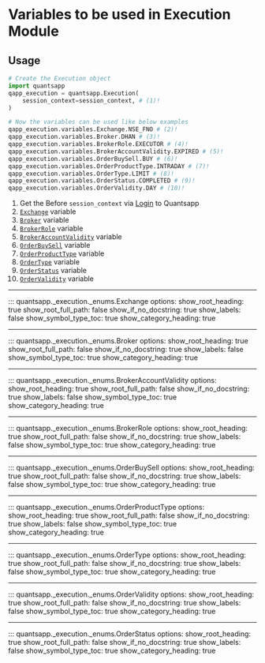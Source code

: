 # Variables to be used in Execution Module


## Usage

```python title="Steps to use Execution variables" hl_lines="8-16"
# Create the Execution object
import quantsapp
qapp_execution = quantsapp.Execution(
    session_context=session_context, # (1)!
)

# Now the variables can be used like below examples
qapp_execution.variables.Exchange.NSE_FNO # (2)!
qapp_execution.variables.Broker.DHAN # (3)!
qapp_execution.variables.BrokerRole.EXECUTOR # (4)!
qapp_execution.variables.BrokerAccountValidity.EXPIRED # (5)!
qapp_execution.variables.OrderBuySell.BUY # (6)!
qapp_execution.variables.OrderProductType.INTRADAY # (7)!
qapp_execution.variables.OrderType.LIMIT # (8)!
qapp_execution.variables.OrderStatus.COMPLETED # (9)!
qapp_execution.variables.OrderValidity.DAY # (10)!
```

1. Get the Before `session_context` via [Login](login.md) to Quantsapp
2. [`Exchange`](execution_variables.md#quantsapp._execution._enums.Exchange) variable
3. [`Broker`](execution_variables.md#quantsapp._execution._enums.Broker) variable
4. [`BrokerRole`](execution_variables.md#quantsapp._execution._enums.BrokerRole) variable
5. [`BrokerAccountValidity`](execution_variables.md#quantsapp._execution._enums.BrokerAccountValidity) variable
6. [`OrderBuySell`](execution_variables.md#quantsapp._execution._enums.OrderBuySell) variable
7. [`OrderProductType`](execution_variables.md#quantsapp._execution._enums.OrderProductType) variable
8. [`OrderType`](execution_variables.md#quantsapp._execution._enums.OrderType) variable
9. [`OrderStatus`](execution_variables.md#quantsapp._execution._enums.OrderStatus) variable
10. [`OrderValidity`](execution_variables.md#quantsapp._execution._enums.OrderValidity) variable

---

::: quantsapp._execution._enums.Exchange
    options:
        show_root_heading: true
        show_root_full_path: false
        show_if_no_docstring: true
        show_labels: false
        show_symbol_type_toc: true
        show_category_heading: true

---

::: quantsapp._execution._enums.Broker
    options:
        show_root_heading: true
        show_root_full_path: false
        show_if_no_docstring: true
        show_labels: false
        show_symbol_type_toc: true
        show_category_heading: true

---

::: quantsapp._execution._enums.BrokerAccountValidity
    options:
        show_root_heading: true
        show_root_full_path: false
        show_if_no_docstring: true
        show_labels: false
        show_symbol_type_toc: true
        show_category_heading: true

---

::: quantsapp._execution._enums.BrokerRole
    options:
        show_root_heading: true
        show_root_full_path: false
        show_if_no_docstring: true
        show_labels: false
        show_symbol_type_toc: true
        show_category_heading: true

---

::: quantsapp._execution._enums.OrderBuySell
    options:
        show_root_heading: true
        show_root_full_path: false
        show_if_no_docstring: true
        show_labels: false
        show_symbol_type_toc: true
        show_category_heading: true

---

::: quantsapp._execution._enums.OrderProductType
    options:
        show_root_heading: true
        show_root_full_path: false
        show_if_no_docstring: true
        show_labels: false
        show_symbol_type_toc: true
        show_category_heading: true

---

::: quantsapp._execution._enums.OrderType
    options:
        show_root_heading: true
        show_root_full_path: false
        show_if_no_docstring: true
        show_labels: false
        show_symbol_type_toc: true
        show_category_heading: true

---

::: quantsapp._execution._enums.OrderValidity
    options:
        show_root_heading: true
        show_root_full_path: false
        show_if_no_docstring: true
        show_labels: false
        show_symbol_type_toc: true
        show_category_heading: true

---

::: quantsapp._execution._enums.OrderStatus
    options:
        show_root_heading: true
        show_root_full_path: false
        show_if_no_docstring: true
        show_labels: false
        show_symbol_type_toc: true
        show_category_heading: true
